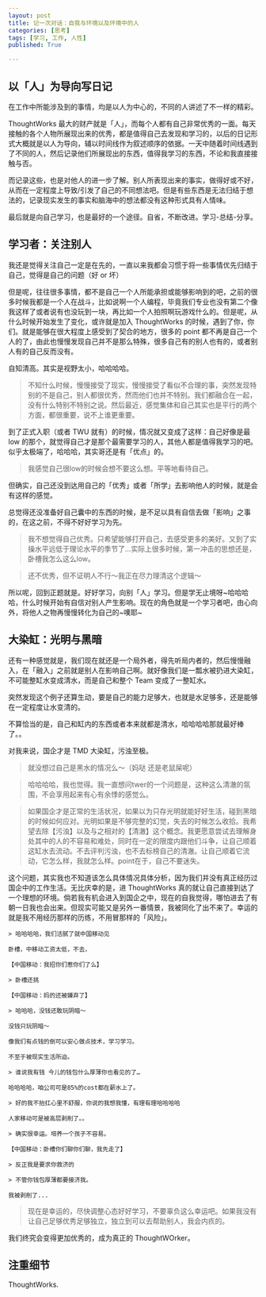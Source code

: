 ```yaml
---
layout: post
title: 记一次对话：自我与环境以及环境中的人
categories: [思考]
tags: [学习, 工作, 人性]
published: True

---
```


## 以「人」为导向写日记

在工作中所能涉及到的事情，均是以人为中心的，不同的人讲述了不一样的精彩。

ThoughtWorks 最大的财产就是「人」，而每个人都有自己非常优秀的一面。每天接触的各个人物所展现出来的优秀，都是值得自己去发现和学习的，以后的日记形式大概就是以人为导向，辅以时间线作为叙述顺序的依据。一天中随着时间线遇到了不同的人，然后记录他们所展现出的东西，值得我学习的东西，不论和我直接接触与否。

而记录这些，也是对他人的进一步了解。别人所表现出来的事实，做得好或不好，从而在一定程度上导致/引发了自己的不同想法吧。但是有些东西是无法归结于想法的，记录现实发生的事实和脑海中的想法都没有这种形式具有人情味。

最后就是向自己学习，也是最好的一个途径。自省，不断改进。学习-总结-分享。

## 学习者：关注别人

我还是觉得关注自己一定是在先的，一直以来我都会习惯于将一些事情优先归结于自己，觉得是自己的问题（好 or 坏）
  
但是呢，往往很多事情，都不是自己一个人所能承担或能够影响到的吧，之前的很多时候我都是一个人在战斗，比如说啊一个人编程，毕竟我们专业也没有第二个像我这样了或者说有也没玩到一块，再比如一个人拍照啊玩游戏什么的。但是呢，从什么时候开始发生了变化，或许就是加入 ThoughtWorks 的时候，遇到了你，你们。就是能够在很大程度上感受到了契合的地方，很多的 point 都不再是自己一个人的了，由此也慢慢发现自己并不是那么特殊，很多自己有的别人也有的，或者别人有的自己反而没有。
  
自知清高。其实是视野太小，哈哈哈哈。

> 不知什么时候，慢慢接受了现实，慢慢接受了看似不合理的事，突然发现特别的不是自己，别人都很优秀，然而他们也并不特别。我们都融合在一起，没有什么特别不特别之说。然后最近，感觉集体和自己其实也是平行的两个方面，都很重要，说不上谁更重要。

到了正式入职（或者 TWU 就有）的时候，情况就又变成了这样：自己好像是最 low 的那个，就觉得自己才是那个最需要学习的人，其他人都是值得我学习的吧。  似乎太极端了，哈哈哈，其实哥还是有「优点」的。
  
> 我感觉自己很low的时候会想不要这么想。平等地看待自己。
  
但确实，自己还没到达用自己的「优秀」或者「所学」去影响他人的时候，就是会有这样的感觉。
  
总觉得还没准备好自己囊中的东西的时候，是不足以具有自信去做「影响」之事的，在这之前，不得不好好学习为先。

> 我不想觉得自己优秀。只希望能够打开自己，去感受更多的美好。又到了实操水平远低于理论水平的季节了…实际上很多时候，第一冲击的思想还是，卧槽我怎么这么low。

> 还不优秀，但不证明人不行～我正在尽力理清这个逻辑～
  
所以呢，回到正题就是。好好学习，向别「人」学习。但是学无止境呀~哈哈哈哈，什么时候开始有自信对别人产生影响。现在的角色就是一个学习者吧，由心向外，将他人之物再慢慢转化为自己的~噢耶~
  
## 大染缸：光明与黑暗

还有一种感觉就是，我们现在就还是一个局外者，得先听局内者的，然后慢慢融入，在「融入」之前就是别人在影响自己啊。就好像我们是一瓢水被扔进大染缸，不可能整缸水变成清水，而是自己和整个 Team 变成了一整缸水。

突然发现这个例子还算生动，要是自己的能力足够大，也就是水足够多，还是能够在一定程度让水变清的。
  
不算恰当的是，自己和缸内的东西或者本来就都是清水，哈哈哈哈那就最好棒了。。
  
对我来说，国企才是 TMD 大染缸，污浊至极。

> 就没想过自己是黑水的情况么～（妈哒 还是老鼠屎呢）

> 哈哈哈哈，我也觉得。我一直想问twer的一个问题是，这种这么清澈的氛围，不会享用起来有心有余悸的感觉么。

> 如果国企才是正常的生活状况，如果以为只存光明就能好好生活，碰到黑暗的时候如何应对。光明如果是不够完整的幻觉，失去的时候怎么收拾。我希望去除【污浊】以及与之相对的【清澈】这个概念。我更愿意尝试去理解身处其中的人的不容易和难处，同时在一定的限度内跟他们斗争，让自己顺着这缸水去流动。不去评判污浊，也不去标榜自己的清澈。让自己顺着它流动，它怎么样，我就怎么样。point在于，自己不要迷失。
  
这个问题，其实我也不知道该怎么具体情况具体分析，因为我们并没有真正经历过国企中的工作生活。无比庆幸的是，进 ThoughtWorks 真的就让自己直接到达了一个理想的环境。倘若我有机会进入到国企之中，现在的自我觉得，哪怕进去了有朝一日我也会出来。但现实可能又是另外一番情景，我被同化了出不来了。幸运的就是我不用经历那样的历练，不用冒那样的「风险」。

```
> 哈哈哈哈，我们活腻了就中国移动见
  
卧槽，中移动工资太低，不去，

【中国移动：我招你们惹你们了么】

> 卧槽还挑
  
【中国移动：妈的还被嫌弃了】

> 哈哈哈，没钱还敢玩阴暗～
  
没钱只玩阴暗～ 

像我们有点钱的倒可以安心做点技术，学习学习。

不至于被现实生活所迫。

> 谁说我有钱 今儿的钱包什么厚薄你也看见的了…
  
哈哈哈哈，咱公司可是85%的cost都在薪水上了。

> 好的我不抬扛心里不舒服，你说的我想我懂，有理有理哈哈哈哈
  
人家移动可是被高层剥削了。。
  
> 确实很幸运。培养一个孩子不容易。

【中国移动：卧槽你们聊你们聊，我先走了】
  
> 反正我是要求你救济的

> 不管你钱包厚薄都要接济我。

我被剥削了...
```

> 现在是幸运的，尽快调整心态好好学习，不要辜负这么幸运吧。如果我没有让自己足够优秀足够独立，独立到可以去帮助别人，我会内疚的。

我们终究会变得更加优秀的，成为真正的 ThoughtWOrker。

## 注重细节

ThoughtWorks.
